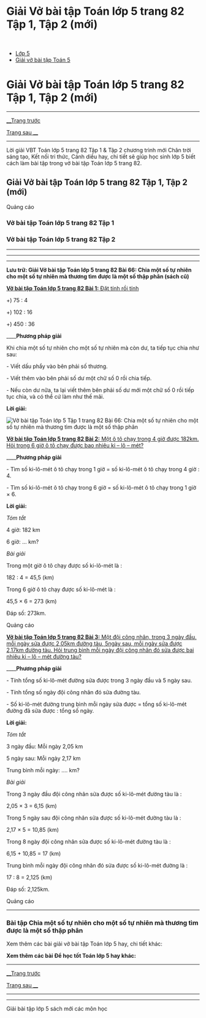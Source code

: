 # Giải Vở bài tập Toán lớp 5 trang 82 Tập 1, Tập 2 (mới)

﻿

  * [Lớp 5](https://vietjack.com/series/lop-5.jsp)
  * [Giải vở bài tập Toán 5](https://vietjack.com/giai-vo-bai-tap-toan-5/index.jsp)



# Giải Vở bài tập Toán lớp 5 trang 82 Tập 1, Tập 2 (mới)

* * *

[__Trang trước](https://vietjack.com/giai-vo-bai-tap-toan-5/bai-65-chia-mot-so-thap-phan-cho-10-100-1000.jsp)

[Trang sau __](https://vietjack.com/giai-vo-bai-tap-toan-5/bai-67-luyen-tap.jsp)

* * *

Lời giải VBT Toán lớp 5 trang 82 Tập 1 & Tập 2 chương trình mới Chân trời sáng tạo, Kết nối tri thức, Cánh diều hay, chi tiết sẽ giúp học sinh lớp 5 biết cách làm bài tập trong vở bài tập Toán lớp 5 trang 82.

## Giải Vở bài tập Toán lớp 5 trang 82 Tập 1, Tập 2 (mới)

Quảng cáo

### Vở bài tập Toán lớp 5 trang 82 Tập 1

### Vở bài tập Toán lớp 5 trang 82 Tập 2

* * *

* * *

* * *

**Lưu trữ: Giải Vở bài tập Toán lớp 5 trang 82 Bài 66: Chia một số tự nhiên cho một số tự nhiên mà thương tìm được là một số thập phân (sách cũ)**

[**Vở bài tập Toán lớp 5 trang 82 Bài 1:** Đặt tính rồi tính ](https://vietjack.com/giai-vo-bai-tap-toan-5/bai-1-trang-82-vbt-toan-5-tap-1.jsp)

+) 75 : 4

+) 102 : 16

+) 450 : 36

____**Phương pháp giải**

Khi chia một số tự nhiên cho một số tự nhiên mà còn dư, ta tiếp tục chia như sau:

\- Viết dấu phẩy vào bên phải số thương.

\- Viết thêm vào bên phải số dư một chữ số 0 rồi chia tiếp.

\- Nếu còn dư nữa, ta lại viết thêm bên phải số dư mới một chữ số 0 rồi tiếp tục chia, và có thể cứ làm như thế mãi.

**Lời giải:**

![Vở bài tập Toán lớp 5 Tập 1 trang 82 Bài 66: Chia một số tự nhiên cho một số tự nhiên mà thương tìm được là một số thập phân](https://vietjack.com/giai-vo-bai-tap-toan-5/images/bai-1-trang-82-vbt-toan-5-tap-1.PNG)

[**Vở bài tập Toán lớp 5 trang 82 Bài 2:** Một ô tô chạy trong 4 giờ được 182km. Hỏi trong 6 giờ ô tô chạy được bao nhiêu ki – lô – mét?](https://vietjack.com/giai-vo-bai-tap-toan-5/bai-2-trang-82-vbt-toan-5-tap-1.jsp)

____**Phương pháp giải**

\- Tìm số ki-lô-mét ô tô chạy trong 1 giờ = số ki-lô-mét ô tô chạy trong 4 giờ : 4.

\- Tìm số ki-lô-mét ô tô chạy trong 6 giờ = số ki-lô-mét ô tô chạy trong 1 giờ × 6.

**Lời giải:**

_Tóm tắt_

4 giờ: 182 km

6 giờ: ... km?

_Bài giải_

Trong một giờ ô tô chạy được số ki-lô-mét là :

182 : 4 = 45,5 (km)

Trong 6 giờ ô tô chạy được số ki-lô-mét là :

45,5 × 6 = 273 (km)

Đáp số: 273km.

Quảng cáo

[**Vở bài tập Toán lớp 5 trang 82 Bài 3:** Một đội công nhân, trong 3 ngày đầu, mỗi ngày sửa được 2,05km đường tàu, 5ngày sau, mỗi ngày sửa được 2,17km đường tàu. Hỏi trung bình mỗi ngày đội công nhân đó sửa được bai nhiêu ki – lô – mét đường tàu?](https://vietjack.com/giai-vo-bai-tap-toan-5/bai-3-trang-82-vbt-toan-5-tap-1.jsp)

____**Phương pháp giải**

\- Tính tổng số ki-lô-mét đường sửa được trong 3 ngày đầu và 5 ngày sau.

\- Tính tổng số ngày đội công nhân đó sửa đường tàu.

\- Số ki-lô-mét đường trung bình mỗi ngày sửa được = tổng số ki-lô-mét đường đã sửa được : tổng số ngày.

**Lời giải:**

_Tóm tắt_

3 ngày đầu: Mỗi ngày 2,05 km

5 ngày sau: Mỗi ngày 2,17 km

Trung bình mỗi ngày: .... km?

_Bài giải_

Trong 3 ngày đầu đội công nhân sửa được số ki-lô-mét đường tàu là :

2,05 × 3 = 6,15 (km)

Trong 5 ngày sau đội công nhân sửa được số ki-lô-mét đường tàu là :

2,17 × 5 = 10,85 (km)

Trong 8 ngày đội công nhân sửa được số ki-lô-mét đường tàu là :

6,15 + 10,85 = 17 (km)

Trung bình mỗi ngày đội công nhân đó sửa được số ki-lô-mét đường là :

17 : 8 = 2,125 (km)

Đáp số: 2,125km.

Quảng cáo

* * *

### **Bài tập Chia một số tự nhiên cho một số tự nhiên mà thương tìm được là một số thập phân**

Xem thêm các bài giải vở bài tập Toán lớp 5 hay, chi tiết khác:

**Xem thêm các bài Để học tốt Toán lớp 5 hay khác:**

* * *

[__Trang trước](https://vietjack.com/giai-vo-bai-tap-toan-5/bai-65-chia-mot-so-thap-phan-cho-10-100-1000.jsp)

[Trang sau __](https://vietjack.com/giai-vo-bai-tap-toan-5/bai-67-luyen-tap.jsp)

* * *

* * *

Giải bài tập lớp 5 sách mới các môn học
